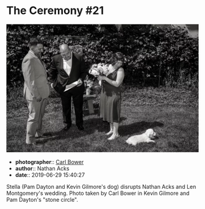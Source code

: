 # The Ceremony \#21

![Pam Dayton and Kevin Gilmore's dog, Stella, disrupts Nathan Acks and Len Montgomery's wedding](assets/2019-06-29-set-1-the-ceremony-21.webp)

* **photographer**:: [Carl Bower](https://carlbowerphotos.com)  
* **author**:: Nathan Acks  
* **date**:: 2019-06-29 15:40:27

Stella (Pam Dayton and Kevin Gilmore's dog) disrupts Nathan Acks and Len Montgomery's wedding. Photo taken by Carl Bower in Kevin Gilmore and Pam Dayton's "stone circle".
